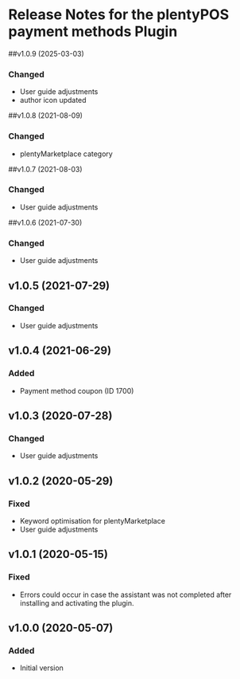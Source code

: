 # Release Notes for the plentyPOS payment methods Plugin

##v1.0.9 (2025-03-03)
### Changed
- User guide adjustments
- author icon updated

##v1.0.8 (2021-08-09)
### Changed
- plentyMarketplace category

##v1.0.7 (2021-08-03)
### Changed
- User guide adjustments

##v1.0.6 (2021-07-30)
### Changed
- User guide adjustments

## v1.0.5 (2021-07-29)
### Changed
- User guide adjustments

## v1.0.4 (2021-06-29)
### Added
- Payment method coupon (ID 1700)

## v1.0.3 (2020-07-28)
### Changed
- User guide adjustments

## v1.0.2 (2020-05-29)
### Fixed
- Keyword optimisation for plentyMarketplace
- User guide adjustments

## v1.0.1 (2020-05-15)
### Fixed
- Errors could occur in case the assistant was not completed after installing and activating the plugin.

## v1.0.0 (2020-05-07)
### Added
- Initial version
